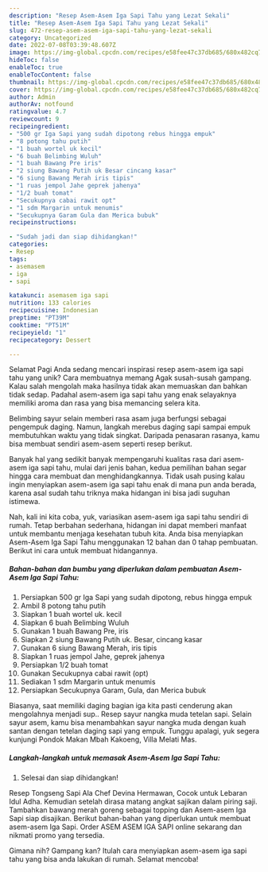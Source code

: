 ```yaml
---
description: "Resep Asem-Asem Iga Sapi Tahu yang Lezat Sekali"
title: "Resep Asem-Asem Iga Sapi Tahu yang Lezat Sekali"
slug: 472-resep-asem-asem-iga-sapi-tahu-yang-lezat-sekali
category: Uncategorized
date: 2022-07-08T03:39:48.607Z
image: https://img-global.cpcdn.com/recipes/e58fee47c37db685/680x482cq70/asem-asem-iga-sapi-tahu-foto-resep-utama.jpg
hideToc: false
enableToc: true
enableTocContent: false
thumbnail: https://img-global.cpcdn.com/recipes/e58fee47c37db685/680x482cq70/asem-asem-iga-sapi-tahu-foto-resep-utama.jpg
cover: https://img-global.cpcdn.com/recipes/e58fee47c37db685/680x482cq70/asem-asem-iga-sapi-tahu-foto-resep-utama.jpg
author: Admin
authorAv: notfound
ratingvalue: 4.7
reviewcount: 9
recipeingredient:
- "500 gr Iga Sapi yang sudah dipotong rebus hingga empuk"
- "8 potong tahu putih"
- "1 buah wortel uk kecil"
- "6 buah Belimbing Wuluh"
- "1 buah Bawang Pre iris"
- "2 siung Bawang Putih uk Besar cincang kasar"
- "6 siung Bawang Merah iris tipis"
- "1 ruas jempol Jahe geprek jahenya"
- "1/2 buah tomat"
- "Secukupnya cabai rawit opt"
- "1 sdm Margarin untuk menumis"
- "Secukupnya Garam Gula dan Merica bubuk"
recipeinstructions:

- "Sudah jadi dan siap dihidangkan!"
categories:
- Resep
tags:
- asemasem
- iga
- sapi

katakunci: asemasem iga sapi 
nutrition: 133 calories
recipecuisine: Indonesian
preptime: "PT39M"
cooktime: "PT51M"
recipeyield: "1"
recipecategory: Dessert

---
```



Selamat Pagi Anda sedang mencari inspirasi resep asem-asem iga sapi tahu yang unik? Cara membuatnya memang Agak susah-susah gampang. Kalau salah mengolah maka hasilnya tidak akan memuaskan dan bahkan tidak sedap. Padahal asem-asem iga sapi tahu yang enak selayaknya memiliki aroma dan rasa yang bisa memancing selera kita.


Belimbing sayur selain memberi rasa asam juga berfungsi sebagai pengempuk daging. Namun, langkah merebus daging sapi sampai empuk membutuhkan waktu yang tidak singkat. Daripada penasaran rasanya, kamu bisa membuat sendiri asem-asem seperti resep berikut.

Banyak hal yang sedikit banyak mempengaruhi kualitas rasa dari asem-asem iga sapi tahu, mulai dari jenis bahan, kedua pemilihan bahan segar hingga cara membuat dan menghidangkannya. Tidak usah pusing kalau ingin menyiapkan asem-asem iga sapi tahu enak di mana pun anda berada, karena asal sudah tahu triknya maka hidangan ini bisa jadi suguhan istimewa.


Nah, kali ini kita coba, yuk, variasikan asem-asem iga sapi tahu sendiri di rumah. Tetap berbahan sederhana, hidangan ini dapat memberi manfaat untuk membantu menjaga kesehatan tubuh kita. Anda bisa menyiapkan Asem-Asem Iga Sapi Tahu menggunakan 12 bahan dan 0 tahap pembuatan. Berikut ini cara untuk membuat hidangannya.

<!--inarticleads1-->

##### Bahan-bahan dan bumbu yang diperlukan dalam pembuatan Asem-Asem Iga Sapi Tahu:

1. Persiapkan 500 gr Iga Sapi yang sudah dipotong, rebus hingga empuk
1. Ambil 8 potong tahu putih
1. Siapkan 1 buah wortel uk. kecil
1. Siapkan 6 buah Belimbing Wuluh
1. Gunakan 1 buah Bawang Pre, iris
1. Siapkan 2 siung Bawang Putih uk. Besar, cincang kasar
1. Gunakan 6 siung Bawang Merah, iris tipis
1. Siapkan 1 ruas jempol Jahe, geprek jahenya
1. Persiapkan 1/2 buah tomat
1. Gunakan Secukupnya cabai rawit (opt)
1. Sediakan 1 sdm Margarin untuk menumis
1. Persiapkan Secukupnya Garam, Gula, dan Merica bubuk


Biasanya, saat memiliki daging bagian iga kita pasti cenderung akan mengolahnya menjadi sup.. Resep sayur nangka muda tetelan sapi. Selain sayur asem, kamu bisa menambahkan sayur nangka muda dengan kuah santan dengan tetelan daging sapi yang empuk. Tunggu apalagi, yuk segera kunjungi Pondok Makan Mbah Kakoeng, Villa Melati Mas. 

<!--inarticleads2-->

##### Langkah-langkah untuk memasak Asem-Asem Iga Sapi Tahu:


1. Selesai dan siap dihidangkan!

Resep Tongseng Sapi Ala Chef Devina Hermawan, Cocok untuk Lebaran Idul Adha. Kemudian setelah dirasa matang angkat sajikan dalam piring saji. Tambahkan bawang merah goreng sebagai topping dan Asem-asem Iga Sapi siap disajikan. Berikut bahan-bahan yang diperlukan untuk membuat asem-asem Iga Sapi. Order ASEM ASEM IGA SAPI online sekarang dan nikmati promo yang tersedia. 

Gimana nih? Gampang kan? Itulah cara menyiapkan asem-asem iga sapi tahu yang bisa anda lakukan di rumah. Selamat mencoba!
